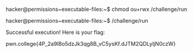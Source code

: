 hacker@permissions~executable-files:~$ chmod ou+rwx /challenge/run

hacker@permissions~executable-files:~$ /challenge/run

Successful execution! Here is your flag:

pwn.college{4P_2a9lBo5dzJk3qg8B_vC5ysKf.dJTM2QDLyIjN0czW}
